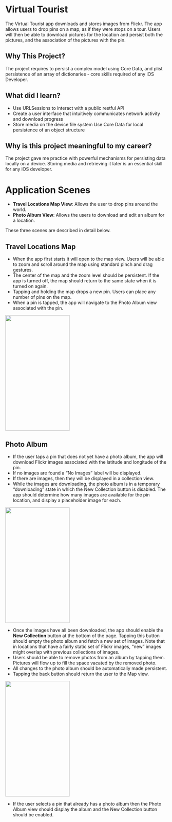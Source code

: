 # Virtual Tourist
The Virtual Tourist app downloads and stores images from Flickr. The app allows users to drop pins on a map, as if they were stops on a tour. Users will then be able to download pictures for the location and persist both the pictures, and the association of the pictures with the pin.

## Why This Project?
The project requires to persist a complex model using Core Data, and plist persistence of an array of dictionaries - core skills required of any iOS Developer.

## What did I learn?
- Use URLSessions to interact with a public restful API
- Create a user interface that intuitively communicates network activity and download progress
- Store media on the device file system Use Core Data for local persistence of an object structure

## Why is this project meaningful to my career?
The project gave me practice with powerful mechanisms for persisting data locally on a device. Storing media and retrieving it later is an essential skill for any iOS developer.

# Application Scenes
- **Travel Locations Map View**: Allows the user to drop pins around the world.
- **Photo Album View**: Allows the users to download and edit an album for a location.

These three scenes are described in detail below.

## Travel Locations Map
- When the app first starts it will open to the map view. Users will be able to zoom and scroll around the map using standard pinch and drag gestures.
- The center of the map and the zoom level should be persistent. If the app is turned off, the map should return to the same state when it is turned on again.
- Tapping and holding the map drops a new pin. Users can place any number of pins on the map.
- When a pin is tapped, the app will navigate to the Photo Album view associated with the pin.

<img src="https://lh5.googleusercontent.com/rKm0FyEAGi-hfPIZKHaDEQ34Uorpawt7vwsD1jlZbS_rdBSG0bjNyenl-uoj8aAKRgThYWAfDehNXlnp59yTFBZR7HqHY23rjNEuRmehWywEPa9lVLD1kQTeHuGaImRmAIsG1pM" width="200" height="360" />


## Photo Album
- If the user taps a pin that does not yet have a photo album, the app will download Flickr images associated with the latitude and longitude of the pin.
- If no images are found a “No Images” label will be displayed.
- If there are images, then they will be displayed in a collection view.
- While the images are downloading, the photo album is in a temporary “downloading” state in which the New Collection button is disabled. The app should determine how many images are available for the pin location, and display a placeholder image for each.

<img src="https://lh4.googleusercontent.com/-grj6MqEmSIH4loifTih1UluTlc_YzITChW3t-qqyubICnLWaw6RQBxBIy5q8rKNRVQyvDpG1IB3VDTZAuR4gtUxtghD2iWJRZJ77eDA_sFFAccGcuDWLiiC6Dm7b0Qeh8D1IDM" width="200" height="360" />


- Once the images have all been downloaded, the app should enable the **New Collection** button at the bottom of the page. Tapping this button should empty the photo album and fetch a new set of images. Note that in locations that have a fairly static set of Flickr images, “new” images might overlap with previous collections of images.
- Users should be able to remove photos from an album by tapping them. Pictures will flow up to fill the space vacated by the removed photo.
- All changes to the photo album should be automatically made persistent.
- Tapping the back button should return the user to the Map view.

<img src="https://lh3.googleusercontent.com/JNEkTtA8gVnlFVwTraA09Q01iX5_5FvQ7teKMlowWZmLCIAEaBb9aKcLm8DkMLM4Omvz8CV8rRkJbn1Cdj_zfQNdKB-J_GGDzyiSZuaQA5YWejB8hP5kSeG15yAObP9sWpANQZw" width="200" height="360" />


- If the user selects a pin that already has a photo album then the Photo Album view should display the album and the New Collection button should be enabled.
